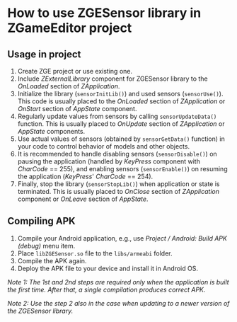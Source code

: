 # How to use ZGESensor library in ZGameEditor project #

## Usage in project ##

  1. Create ZGE project or use existing one.
  1. Include _ZExternalLibrary_ component for ZGESensor library to the _OnLoaded_ section of _ZApplication_.
  1. Initialize the library (`sensorInitLib()`) and used sensors (`sensorUse()`). This code is usually placed to the _OnLoaded_ section of _ZApplication_ or _OnStart_ section of _AppState_ component.
  1. Regularly update values from sensors by calling `sensorUpdateData()` function. This is usually placed to _OnUpdate_ section of _ZApplication_ or _AppState_ components.
  1. Use actual values of sensors (obtained by `sensorGetData()` function) in your code to control behavior of models and other objects.
  1. It is recommended to handle disabling sensors (`sensorDisable()`) on pausing the application (handled by _KeyPress_ component with _CharCode_ == 255), and enabling sensors (`sensorEnable()`) on resuming the application (_KeyPress_' _CharCode_ == 254).
  1. Finally, stop the library (`sensorStopLib()`) when application or state is terminated. This is usually placed to _OnClose_ section of _ZApplication_ component or _OnLeave_ section of _AppState_.

## Compiling APK ##

  1. Compile your Android application, e.g., use _Project / Android: Build APK (debug)_ menu item.
  1. Place `libZGESensor.so` file to the `libs/armeabi` folder.
  1. Compile the APK again.
  1. Deploy the APK file to your device and install it in Android OS.

_Note 1: The 1st and 2nd steps are required only when the application is built the first time. After that, a single compilation produces correct APK._

_Note 2: Use the step 2 also in the case when updating to a newer version of the ZGESensor library._
